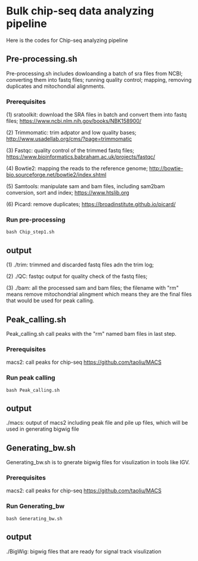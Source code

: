 
# Bulk chip-seq data analyzing pipeline

Here is the codes for Chip-seq analyzing pipeline


## Pre-processing.sh

Pre-processing.sh includes dowloanding a batch of sra files from NCBI; converting them into fastq files; running quality control; mapping, removing duplicates and mitochondial alignments.

### Prerequisites

(1) sratoolkit: download the SRA files in batch and convert them into fastq files;
    https://www.ncbi.nlm.nih.gov/books/NBK158900/
    
(2) Trimmomatic: trim adpator and low quality bases;
    http://www.usadellab.org/cms/?page=trimmomatic

(3) Fastqc: quality control of the trimmed fastq files;
    https://www.bioinformatics.babraham.ac.uk/projects/fastqc/
 
(4) Bowtie2: mapping the reads to the reference genome;
    http://bowtie-bio.sourceforge.net/bowtie2/index.shtml
    
(5) Samtools: manipulate sam and bam files, including sam2bam conversion, sort and index;
https://www.htslib.org

(6) Picard: remove duplicates; https://broadinstitute.github.io/picard/


### Run pre-processing

```
bash Chip_step1.sh
```

## output

(1) ./trim: trimmed and discarded fastq files adn the trim log;                                                              

(2) ./QC: fastqc output for quality check of the fastq files;

(3) ./bam: all the processed sam and bam files; the filename with "rm" means remove mitochondrial alingment which means they are the final files that would be used for peak calling.





## Peak_calling.sh

Peak_calling.sh call peaks with the "rm" named bam files in last step.

### Prerequisites

macs2: call peaks for chip-seq
https://github.com/taoliu/MACS



### Run peak calling

```
bash Peak_calling.sh
```

## output

./macs: output of macs2 including peak file and pile up files, which will be used in generating bigwig file                                                              



## Generating_bw.sh

Generating_bw.sh is to gnerate bigwig files for visulization in tools like IGV. 

### Prerequisites

macs2: call peaks for chip-seq
https://github.com/taoliu/MACS



### Run Generating_bw

```
bash Generating_bw.sh
```

## output

./BigWig: bigwig files that are ready for signal track visulization



 

